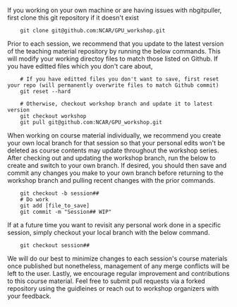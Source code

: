 If you working on your own machine or are having issues with nbgitpuller, first clone this git repository if it doesn't exist

        git clone git@github.com:NCAR/GPU_workshop.git

Prior to each session, we recommend that you update to the latest version of the teaching material repository by running the below commands. This will modify your working directoy files to match those listed on Github. If you have editted files which you don't care about, 

        # If you have editted files you don't want to save, first reset your repo (will permanently overwrite files to match Github commit)
        git reset --hard
        
        # Otherwise, checkout workshop branch and update it to latest version
        git checkout workshop
        git pull git@github.com:NCAR/GPU_workshop.git

When working on course material individually, we recommend you create your own local branch for that session so that your personal edits won't be deleted as course contents may update throughout the workshop series. After checking out and updating the workshop branch, run the below to create and switch to your own branch. If desired, you should then save and commit any changes you make to your own branch before returning to the workshop branch and pulling recent changes with the prior commands.

        git checkout -b session##
        # Do work
        git add [file_to_save]
        git commit -m "Session## WIP"

If at a future time you want to revisit any personal work done in a specific session, simply checkout your local branch with the below command.

        git checkout session##

We will do our best to minimize changes to each session's course materials once published but nonetheless, management of any merge conflicts will be left to the user. Lastly, we encourage regular improvement and contributions to this course material. Feel free to submit pull requests via a forked repository using the guidleines or reach out to workshop organizers with your feedback.